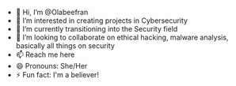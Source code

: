 - 👋 Hi, I’m @Olabeefran
- 👀 I’m interested in creating projects in Cybersecurity
- 🌱 I’m currently transitioning into the Security field
- 💞️ I’m looking to collaborate on ethical hacking, malware analysis, basically all things on security
- 📫 Reach me here 
- 😄 Pronouns: She/Her
- ⚡ Fun fact: I'm a believer!

<!---
Olabeefran/Olabeefran is a ✨ special ✨ repository because its `README.md` (this file) appears on your GitHub profile.
You can click the Preview link to take a look at your changes.
--->
